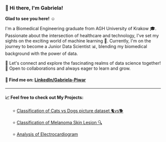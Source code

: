 ### 👋 Hi there, I'm Gabriela! 

**Glad to see you here!** ☺️

I'm a Biomedical Engineering graduate from AGH University of Krakow 🎓. Passionate about the intersection of healthcare and technology, I've set my sights on the exciting world of machine learning 🤖. Currently, I'm on the journey to become a Junior Data Scientist 📊, blending my biomedical background with the power of data.

🚀 Let's connect and explore the fascinating realms of data science together! <br> 🌱 Open to collaborations and always eager to learn and grow.

#### 🔗 Find me on: [LinkedIn/Gabriela-Piwar](https://www.linkedin.com/in/gabriela-piwar)

---

#### 📈 Feel free to check out My Projects:

 &nbsp;&nbsp;&nbsp;&nbsp;&nbsp;&nbsp;⭐ [Classification of Cats vs Dogs picture dataset 🐈vs🐕](https://github.com/PoiPon00/bootcamp-projects/tree/main/Projekt%20DL%20Cats%20vs%20Dogs)
 
 &nbsp;&nbsp;&nbsp;&nbsp;&nbsp;&nbsp;⭐ [Classification of Melanoma Skin Lesion 🔍](https://github.com/PoiPon00/my-projects/tree/main/skin%20leassions%20classification)
 
 &nbsp;&nbsp;&nbsp;&nbsp;&nbsp;&nbsp;⭐ [Analysis of Electrocardiogram](https://github.com/PoiPon00/my-projects/tree/main/mask%20electrocardiogram)
